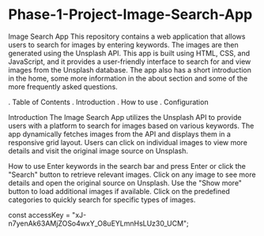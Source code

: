 # Phase-1-Project-Image-Search-App
Image Search App
This repository contains a web application that allows users to search for images by entering keywords. The images are then generated using the Unsplash API. 
This app is built using HTML, CSS, and JavaScript, and it provides a user-friendly interface to search for and view images from the Unsplash database. The app also has a short introduction in the home, some more information in the about section and some of the more frequently asked questions.

. Table of Contents
. Introduction
. How to use
. Configuration

Introduction
The Image Search App utilizes the Unsplash API to provide users with a platform to search for images based on various keywords. The app dynamically fetches images from the API and displays them in a responsive grid layout. Users can click on individual images to view more details and visit the original image source on Unsplash.

How to use
Enter keywords in the search bar and press Enter or click the "Search" button to retrieve relevant images.
Click on any image to see more details and open the original source on Unsplash.
Use the "Show more" button to load additional images if available.
Click on the predefined categories to quickly search for specific types of images.

const accessKey = "xJ-n7yenAk63AMjZOSo4wxY_O8uEYLmnHsLUz30_UCM";


